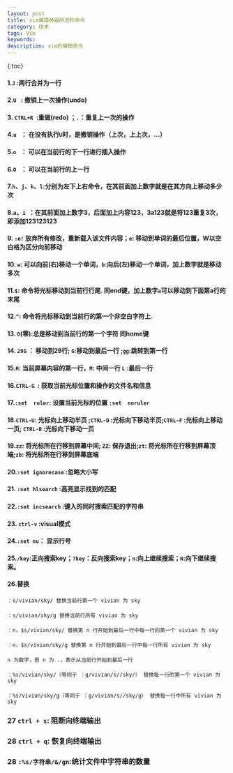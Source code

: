 ```yaml
---
layout: post
title: vim编辑神器的进阶命令
category: 技术
tags: Vim
keywords: 
description: vim的编辑命令
---
```


{:toc}

#### 1.`J` :两行合并为一行

#### 2.`U ` : 撤销上一次操作(undo)

#### 3. `CTRL+R `:重做(redo) ；`.`：重复上一次的操作

#### 4.`u ` ： 在没有执行`U`时，是撤销操作（上次，上上次，...）

#### 5.`o ` ： 可以在当前行的下一行进行插入操作

#### 6.`O ` ： 可以在当前行的上一行

#### 7.`h`、`j`、`k`、`l`:分别为左下上右命令，在其前面加上数字就是在其方向上移动多少次

#### 8.`a`、`i `：在其前面加上数字3，后面加上内容123，3a123就是将123重复3次，即添加123123123

#### 9. `:e!` 放弃所有修改，重新载入该文件内容；`e`: 移动到单词的最后位置，W以空白格为区分向前移动

#### 10. `w`: 可以向前(右)移动一个单词，`b`:向后(左)移动一个单词，加上数字就是移动多次

#### 11.`$`: 命令将光标移动到当前行行尾. 同end键，加上数字`a`可以移动到下面第a行的末尾

#### 12.`^`: 命令将光标移动到当前行的第一个非空白字符上.

#### 13. `0`(零):总是移动到当前行的第一个字符 同home键

#### 14. `29G`  ：  移动到29行; `G`:移动到最后一行 ;`gg`:跳转到第一行

#### 15.`H`: 当前屏幕内容的第一行，`M`: 中间一行 `L` :最后一行

#### 16.`CTRL-G `: 获取当前光标位置和操作的文件名和信息

#### 17.`:set  ruler`: 设置当前光标的位置  `:set  noruler`

#### 18.`CTRL-U`: 光标向上移动半页 ;`CTRL-D` :光标向下移动半页;`CTRL-F` :光标向上移动一页; `CTRL-B` :光标向下移动一页

#### 19.`zz`: 将光标所在行移到屏幕中间; `ZZ`: 保存退出;`zt`: 将光标所在行移到屏幕顶端;`zb`: 将光标所在行移到屏幕底端

#### 20.`:set ignorecase` :忽略大小写

#### 21. `:set hlsearch` :高亮显示找到的匹配

#### 22.`:set incsearch` :键入的同时搜索匹配的字符串


#### 23. `ctrl-v` :visual模式

#### 24.`:set nu`： 显示行号

#### 25.`/key`:正向搜索key；`?key`：反向搜索key；`n`:向上继续搜索；`N`:向下继续搜索。

#### 26.替换

```
：s/vivian/sky/ 替换当前行第一个 vivian 为 sky 
　 
：s/vivian/sky/g 替换当前行所有 vivian 为 sky 
　 
：n，$s/vivian/sky/ 替换第 n 行开始到最后一行中每一行的第一个 vivian 为 sky 
　 
：n，$s/vivian/sky/g 替换第 n 行开始到最后一行中每一行所有 vivian 为 sky 
　 
n 为数字，若 n 为 .，表示从当前行开始到最后一行 
　 
：%s/vivian/sky/（等同于 ：g/vivian/s//sky/） 替换每一行的第一个 vivian 为 sky 
　 
：%s/vivian/sky/g（等同于 ：g/vivian/s//sky/g） 替换每一行中所有 vivian 为 sky 
```

### 27 `ctrl + s`: 阻断向终端输出


### 28 `ctrl + q`: 恢复向终端输出

### 28 `:%s/字符串/&/gn`:统计文件中字符串的数量




